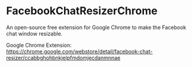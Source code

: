 ﻿# FacebookChatResizerChrome
An open-source free extension for Google Chrome to make the Facebook chat window resizable.

Google Chrome Extension: https://chrome.google.com/webstore/detail/facebook-chat-resizer/ccabbghohbnkjelpfmdomjecdanmnnae
